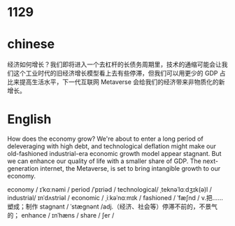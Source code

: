 # 1129

# chinese
经济如何增长？我们即将进入一个去杠杆的长债务周期里，技术的通缩可能会让我们这个工业时代的旧经济增长模型看上去有些停滞，但我们可以用更少的 GDP 占比来提高生活水平，下一代互联网 Metaverse 会给我们的经济带来非物质化的新增长。

# English
How does the economy grow?
 We're about to enter a long period of deleveraging with high debt, and technological deflation might make our old-fashioned industrial-era economic growth model appear stagnant. But we can enhance our quality of life with a smaller share of GDP. The next-generation internet, the Metaverse, is set to bring intangible growth to our economy.

economy / ɪˈkɑːnəmi /
period /ˈpɪriəd /
technological/ ˌteknəˈlɑːdʒɪk(ə)l /
industrial/ ɪnˈdʌstriəl /
economic / ˌiːkəˈnɑːmɪk /
fashioned / ˈfæʃnd / v.把……塑成；制作
stagnant / ˈstæɡnənt /adj.（经济、社会等）停滞不前的，不景气的；
enhance / ɪnˈhæns /
share / ʃer /
